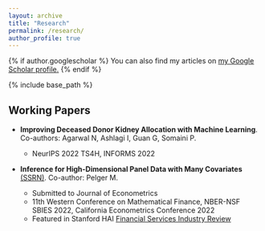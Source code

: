 ```yaml
---
layout: archive
title: "Research"
permalink: /research/
author_profile: true
---
```


{% if author.googlescholar %}
  You can also find my articles on <u><a href="{{author.googlescholar}}">my Google Scholar profile</a>.</u>
{% endif %}

{% include base_path %}


Working Papers
------

* **Improving Deceased Donor Kidney Allocation with Machine Learning**. Co-authors: Agarwal N, Ashlagi I, Guan G, Somaini P.
    - NeurIPS 2022 TS4H, INFORMS 2022

* **Inference for High-Dimensional Panel Data with Many Covariates** [(SSRN)](https://papers.ssrn.com/sol3/papers.cfm?abstract_id=4315891). Co-author: Pelger M.
	- Submitted to Journal of Econometrics
    - 11th Western Conference on Mathematical Finance, NBER-NSF SBIES 2022, California Econometrics Conference 2022
	- Featured in Stanford HAI [Financial Services Industry Review](https://hai.stanford.edu/industry-brief-financial-services-and-ai)
